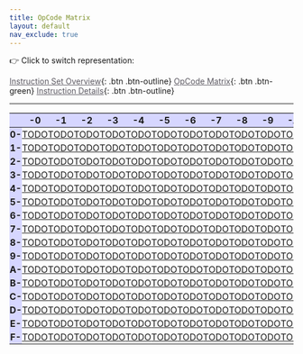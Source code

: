 ```yaml
---
title: OpCode Matrix
layout: default
nav_exclude: true
---
```


:point_right: Click to switch representation:

[Instruction Set Overview](./overview.html){: .btn .btn-outline}
[OpCode Matrix](./opcode-matrix.html){: .btn .btn-green}
[Instruction Details](./details.html){: .btn .btn-outline}

---

|     |                   -0                   |                   -1                   |                   -2                   |                   -3                   |                   -4                   |                   -5                   |                   -6                   |                   -7                   |                   -8                   |                   -9                   |                   -A                   |                   -B                   |                   -C                   |                   -D                   |                   -E                   |                   -F                   |
| :-: | :------------------------------------: | :------------------------------------: | :------------------------------------: | :------------------------------------: | :------------------------------------: | :------------------------------------: | :------------------------------------: | :------------------------------------: | :------------------------------------: | :------------------------------------: | :------------------------------------: | :------------------------------------: | :------------------------------------: | :------------------------------------: | :------------------------------------: | :------------------------------------: |
| 0-  | <a href="" title="0x00: TODO">TODO</a> | <a href="" title="0x01: TODO">TODO</a> | <a href="" title="0x02: TODO">TODO</a> | <a href="" title="0x03: TODO">TODO</a> | <a href="" title="0x04: TODO">TODO</a> | <a href="" title="0x05: TODO">TODO</a> | <a href="" title="0x06: TODO">TODO</a> | <a href="" title="0x07: TODO">TODO</a> | <a href="" title="0x08: TODO">TODO</a> | <a href="" title="0x09: TODO">TODO</a> | <a href="" title="0x0A: TODO">TODO</a> | <a href="" title="0x0B: TODO">TODO</a> | <a href="" title="0x0C: TODO">TODO</a> | <a href="" title="0x0D: TODO">TODO</a> | <a href="" title="0x0E: TODO">TODO</a> | <a href="" title="0x0F: TODO">TODO</a> |
| 1-  | <a href="" title="0x10: TODO">TODO</a> | <a href="" title="0x11: TODO">TODO</a> | <a href="" title="0x12: TODO">TODO</a> | <a href="" title="0x13: TODO">TODO</a> | <a href="" title="0x14: TODO">TODO</a> | <a href="" title="0x15: TODO">TODO</a> | <a href="" title="0x16: TODO">TODO</a> | <a href="" title="0x17: TODO">TODO</a> | <a href="" title="0x18: TODO">TODO</a> | <a href="" title="0x19: TODO">TODO</a> | <a href="" title="0x1A: TODO">TODO</a> | <a href="" title="0x1B: TODO">TODO</a> | <a href="" title="0x1C: TODO">TODO</a> | <a href="" title="0x1D: TODO">TODO</a> | <a href="" title="0x1E: TODO">TODO</a> | <a href="" title="0x1F: TODO">TODO</a> |
| 2-  | <a href="" title="0x20: TODO">TODO</a> | <a href="" title="0x21: TODO">TODO</a> | <a href="" title="0x22: TODO">TODO</a> | <a href="" title="0x23: TODO">TODO</a> | <a href="" title="0x24: TODO">TODO</a> | <a href="" title="0x25: TODO">TODO</a> | <a href="" title="0x26: TODO">TODO</a> | <a href="" title="0x27: TODO">TODO</a> | <a href="" title="0x28: TODO">TODO</a> | <a href="" title="0x29: TODO">TODO</a> | <a href="" title="0x2A: TODO">TODO</a> | <a href="" title="0x2B: TODO">TODO</a> | <a href="" title="0x2C: TODO">TODO</a> | <a href="" title="0x2D: TODO">TODO</a> | <a href="" title="0x2E: TODO">TODO</a> | <a href="" title="0x2F: TODO">TODO</a> |
| 3-  | <a href="" title="0x30: TODO">TODO</a> | <a href="" title="0x31: TODO">TODO</a> | <a href="" title="0x32: TODO">TODO</a> | <a href="" title="0x33: TODO">TODO</a> | <a href="" title="0x34: TODO">TODO</a> | <a href="" title="0x35: TODO">TODO</a> | <a href="" title="0x36: TODO">TODO</a> | <a href="" title="0x37: TODO">TODO</a> | <a href="" title="0x38: TODO">TODO</a> | <a href="" title="0x39: TODO">TODO</a> | <a href="" title="0x3A: TODO">TODO</a> | <a href="" title="0x3B: TODO">TODO</a> | <a href="" title="0x3C: TODO">TODO</a> | <a href="" title="0x3D: TODO">TODO</a> | <a href="" title="0x3E: TODO">TODO</a> | <a href="" title="0x3F: TODO">TODO</a> |
| 4-  | <a href="" title="0x40: TODO">TODO</a> | <a href="" title="0x41: TODO">TODO</a> | <a href="" title="0x42: TODO">TODO</a> | <a href="" title="0x43: TODO">TODO</a> | <a href="" title="0x44: TODO">TODO</a> | <a href="" title="0x45: TODO">TODO</a> | <a href="" title="0x46: TODO">TODO</a> | <a href="" title="0x47: TODO">TODO</a> | <a href="" title="0x48: TODO">TODO</a> | <a href="" title="0x49: TODO">TODO</a> | <a href="" title="0x4A: TODO">TODO</a> | <a href="" title="0x4B: TODO">TODO</a> | <a href="" title="0x4C: TODO">TODO</a> | <a href="" title="0x4D: TODO">TODO</a> | <a href="" title="0x4E: TODO">TODO</a> | <a href="" title="0x4F: TODO">TODO</a> |
| 5-  | <a href="" title="0x50: TODO">TODO</a> | <a href="" title="0x51: TODO">TODO</a> | <a href="" title="0x52: TODO">TODO</a> | <a href="" title="0x53: TODO">TODO</a> | <a href="" title="0x54: TODO">TODO</a> | <a href="" title="0x55: TODO">TODO</a> | <a href="" title="0x56: TODO">TODO</a> | <a href="" title="0x57: TODO">TODO</a> | <a href="" title="0x58: TODO">TODO</a> | <a href="" title="0x59: TODO">TODO</a> | <a href="" title="0x5A: TODO">TODO</a> | <a href="" title="0x5B: TODO">TODO</a> | <a href="" title="0x5C: TODO">TODO</a> | <a href="" title="0x5D: TODO">TODO</a> | <a href="" title="0x5E: TODO">TODO</a> | <a href="" title="0x5F: TODO">TODO</a> |
| 6-  | <a href="" title="0x60: TODO">TODO</a> | <a href="" title="0x61: TODO">TODO</a> | <a href="" title="0x62: TODO">TODO</a> | <a href="" title="0x63: TODO">TODO</a> | <a href="" title="0x64: TODO">TODO</a> | <a href="" title="0x65: TODO">TODO</a> | <a href="" title="0x66: TODO">TODO</a> | <a href="" title="0x67: TODO">TODO</a> | <a href="" title="0x68: TODO">TODO</a> | <a href="" title="0x69: TODO">TODO</a> | <a href="" title="0x6A: TODO">TODO</a> | <a href="" title="0x6B: TODO">TODO</a> | <a href="" title="0x6C: TODO">TODO</a> | <a href="" title="0x6D: TODO">TODO</a> | <a href="" title="0x6E: TODO">TODO</a> | <a href="" title="0x6F: TODO">TODO</a> |
| 7-  | <a href="" title="0x70: TODO">TODO</a> | <a href="" title="0x71: TODO">TODO</a> | <a href="" title="0x72: TODO">TODO</a> | <a href="" title="0x73: TODO">TODO</a> | <a href="" title="0x74: TODO">TODO</a> | <a href="" title="0x75: TODO">TODO</a> | <a href="" title="0x76: TODO">TODO</a> | <a href="" title="0x77: TODO">TODO</a> | <a href="" title="0x78: TODO">TODO</a> | <a href="" title="0x79: TODO">TODO</a> | <a href="" title="0x7A: TODO">TODO</a> | <a href="" title="0x7B: TODO">TODO</a> | <a href="" title="0x7C: TODO">TODO</a> | <a href="" title="0x7D: TODO">TODO</a> | <a href="" title="0x7E: TODO">TODO</a> | <a href="" title="0x7F: TODO">TODO</a> |
| 8-  | <a href="" title="0x80: TODO">TODO</a> | <a href="" title="0x81: TODO">TODO</a> | <a href="" title="0x82: TODO">TODO</a> | <a href="" title="0x83: TODO">TODO</a> | <a href="" title="0x84: TODO">TODO</a> | <a href="" title="0x85: TODO">TODO</a> | <a href="" title="0x86: TODO">TODO</a> | <a href="" title="0x87: TODO">TODO</a> | <a href="" title="0x88: TODO">TODO</a> | <a href="" title="0x89: TODO">TODO</a> | <a href="" title="0x8A: TODO">TODO</a> | <a href="" title="0x8B: TODO">TODO</a> | <a href="" title="0x8C: TODO">TODO</a> | <a href="" title="0x8D: TODO">TODO</a> | <a href="" title="0x8E: TODO">TODO</a> | <a href="" title="0x8F: TODO">TODO</a> |
| 9-  | <a href="" title="0x90: TODO">TODO</a> | <a href="" title="0x91: TODO">TODO</a> | <a href="" title="0x92: TODO">TODO</a> | <a href="" title="0x93: TODO">TODO</a> | <a href="" title="0x94: TODO">TODO</a> | <a href="" title="0x95: TODO">TODO</a> | <a href="" title="0x96: TODO">TODO</a> | <a href="" title="0x97: TODO">TODO</a> | <a href="" title="0x98: TODO">TODO</a> | <a href="" title="0x99: TODO">TODO</a> | <a href="" title="0x9A: TODO">TODO</a> | <a href="" title="0x9B: TODO">TODO</a> | <a href="" title="0x9C: TODO">TODO</a> | <a href="" title="0x9D: TODO">TODO</a> | <a href="" title="0x9E: TODO">TODO</a> | <a href="" title="0x9F: TODO">TODO</a> |
| A-  | <a href="" title="0xA0: TODO">TODO</a> | <a href="" title="0xA1: TODO">TODO</a> | <a href="" title="0xA2: TODO">TODO</a> | <a href="" title="0xA3: TODO">TODO</a> | <a href="" title="0xA4: TODO">TODO</a> | <a href="" title="0xA5: TODO">TODO</a> | <a href="" title="0xA6: TODO">TODO</a> | <a href="" title="0xA7: TODO">TODO</a> | <a href="" title="0xA8: TODO">TODO</a> | <a href="" title="0xA9: TODO">TODO</a> | <a href="" title="0xAA: TODO">TODO</a> | <a href="" title="0xAB: TODO">TODO</a> | <a href="" title="0xAC: TODO">TODO</a> | <a href="" title="0xAD: TODO">TODO</a> | <a href="" title="0xAE: TODO">TODO</a> | <a href="" title="0xAF: TODO">TODO</a> |
| B-  | <a href="" title="0xB0: TODO">TODO</a> | <a href="" title="0xB1: TODO">TODO</a> | <a href="" title="0xB2: TODO">TODO</a> | <a href="" title="0xB3: TODO">TODO</a> | <a href="" title="0xB4: TODO">TODO</a> | <a href="" title="0xB5: TODO">TODO</a> | <a href="" title="0xB6: TODO">TODO</a> | <a href="" title="0xB7: TODO">TODO</a> | <a href="" title="0xB8: TODO">TODO</a> | <a href="" title="0xB9: TODO">TODO</a> | <a href="" title="0xBA: TODO">TODO</a> | <a href="" title="0xBB: TODO">TODO</a> | <a href="" title="0xBC: TODO">TODO</a> | <a href="" title="0xBD: TODO">TODO</a> | <a href="" title="0xBE: TODO">TODO</a> | <a href="" title="0xBF: TODO">TODO</a> |
| C-  | <a href="" title="0xC0: TODO">TODO</a> | <a href="" title="0xC1: TODO">TODO</a> | <a href="" title="0xC2: TODO">TODO</a> | <a href="" title="0xC3: TODO">TODO</a> | <a href="" title="0xC4: TODO">TODO</a> | <a href="" title="0xC5: TODO">TODO</a> | <a href="" title="0xC6: TODO">TODO</a> | <a href="" title="0xC7: TODO">TODO</a> | <a href="" title="0xC8: TODO">TODO</a> | <a href="" title="0xC9: TODO">TODO</a> | <a href="" title="0xCA: TODO">TODO</a> | <a href="" title="0xCB: TODO">TODO</a> | <a href="" title="0xCC: TODO">TODO</a> | <a href="" title="0xCD: TODO">TODO</a> | <a href="" title="0xCE: TODO">TODO</a> | <a href="" title="0xCF: TODO">TODO</a> |
| D-  | <a href="" title="0xD0: TODO">TODO</a> | <a href="" title="0xD1: TODO">TODO</a> | <a href="" title="0xD2: TODO">TODO</a> | <a href="" title="0xD3: TODO">TODO</a> | <a href="" title="0xD4: TODO">TODO</a> | <a href="" title="0xD5: TODO">TODO</a> | <a href="" title="0xD6: TODO">TODO</a> | <a href="" title="0xD7: TODO">TODO</a> | <a href="" title="0xD8: TODO">TODO</a> | <a href="" title="0xD9: TODO">TODO</a> | <a href="" title="0xDA: TODO">TODO</a> | <a href="" title="0xDB: TODO">TODO</a> | <a href="" title="0xDC: TODO">TODO</a> | <a href="" title="0xDD: TODO">TODO</a> | <a href="" title="0xDE: TODO">TODO</a> | <a href="" title="0xDF: TODO">TODO</a> |
| E-  | <a href="" title="0xE0: TODO">TODO</a> | <a href="" title="0xE1: TODO">TODO</a> | <a href="" title="0xE2: TODO">TODO</a> | <a href="" title="0xE3: TODO">TODO</a> | <a href="" title="0xE4: TODO">TODO</a> | <a href="" title="0xE5: TODO">TODO</a> | <a href="" title="0xE6: TODO">TODO</a> | <a href="" title="0xE7: TODO">TODO</a> | <a href="" title="0xE8: TODO">TODO</a> | <a href="" title="0xE9: TODO">TODO</a> | <a href="" title="0xEA: TODO">TODO</a> | <a href="" title="0xEB: TODO">TODO</a> | <a href="" title="0xEC: TODO">TODO</a> | <a href="" title="0xED: TODO">TODO</a> | <a href="" title="0xEE: TODO">TODO</a> | <a href="" title="0xEF: TODO">TODO</a> |
| F-  | <a href="" title="0xF0: TODO">TODO</a> | <a href="" title="0xF1: TODO">TODO</a> | <a href="" title="0xF2: TODO">TODO</a> | <a href="" title="0xF3: TODO">TODO</a> | <a href="" title="0xF4: TODO">TODO</a> | <a href="" title="0xF5: TODO">TODO</a> | <a href="" title="0xF6: TODO">TODO</a> | <a href="" title="0xF7: TODO">TODO</a> | <a href="" title="0xF8: TODO">TODO</a> | <a href="" title="0xF9: TODO">TODO</a> | <a href="" title="0xFA: TODO">TODO</a> | <a href="" title="0xFB: TODO">TODO</a> | <a href="" title="0xFC: TODO">TODO</a> | <a href="" title="0xFD: TODO">TODO</a> | <a href="" title="0xFE: TODO">TODO</a> | <a href="" title="0xFF: TODO">TODO</a> |

<style>
 th, td {
  min-width: 0rem;
  padding: 0rem;
  margin: 0rem; 
  border-width: 1px;
  border-color: black;
 }

 a {
  color: #5c5962;
 }

 thead th {
  border-width: 1px;
  border-color: black;
 }

 table {
  line-height: 1.5;
  border-spacing: 0px; 
 }

 td:hover {
  background-color: #9fc94bff;
 }

 th:first-child, td:first-child {
  position: sticky;
  left: 0;
  z-index: 2;
  background: #D6D6FF;
  font-weight: bold;
 }

 th {
    background: #D6D6FF;
 }
</style>
